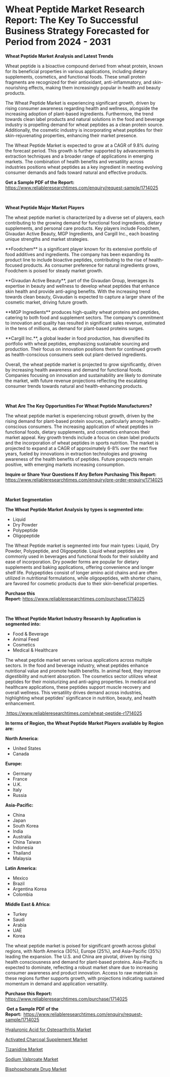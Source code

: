 <p><h1>Wheat Peptide Market Research Report: The Key To Successful Business Strategy Forecasted for Period from 2024 - 2031</h1></p><p><strong>Wheat Peptide Market Analysis and Latest Trends</strong></p>
<p><p>Wheat peptide is a bioactive compound derived from wheat protein, known for its beneficial properties in various applications, including dietary supplements, cosmetics, and functional foods. These small protein fragments are recognized for their antioxidant, anti-inflammatory, and skin-nourishing effects, making them increasingly popular in health and beauty products.</p><p>The Wheat Peptide Market is experiencing significant growth, driven by rising consumer awareness regarding health and wellness, alongside the increasing adoption of plant-based ingredients. Furthermore, the trend towards clean label products and natural solutions in the food and beverage industry is propelling demand for wheat peptides as a clean protein source. Additionally, the cosmetic industry is incorporating wheat peptides for their skin-rejuvenating properties, enhancing their market presence.</p><p>The Wheat Peptide Market is expected to grow at a CAGR of 9.8% during the forecast period. This growth is further supported by advancements in extraction techniques and a broader range of applications in emerging markets. The combination of health benefits and versatility across industries positions wheat peptides as a key ingredient in meeting evolving consumer demands and fads toward natural and effective products.</p></p>
<p><strong>Get a Sample PDF of the Report:&nbsp;</strong> <a href="https://www.reliableresearchtimes.com/enquiry/request-sample/1714025?utm_campaign=1606&utm_medium=2&utm_source=Github&utm_content=ia&utm_term=22102024&utm_id=wheat-peptide">https://www.reliableresearchtimes.com/enquiry/request-sample/1714025</a></p>
<p>&nbsp;</p>
<p><strong>Wheat Peptide Major Market Players</strong></p>
<p><p>The wheat peptide market is characterized by a diverse set of players, each contributing to the growing demand for functional food ingredients, dietary supplements, and personal care products. Key players include Foodchem, Givaudan Active Beauty, MGP Ingredients, and Cargill Inc., each boasting unique strengths and market strategies.</p><p>**Foodchem** is a significant player known for its extensive portfolio of food additives and ingredients. The company has been expanding its product line to include bioactive peptides, contributing to the rise of health-focused products. As consumer preference for natural ingredients grows, Foodchem is poised for steady market growth.</p><p>**Givaudan Active Beauty**, part of the Givaudan Group, leverages its expertise in beauty and wellness to develop wheat peptides that enhance skin health and provide anti-aging benefits. With the increasing trend towards clean beauty, Givaudan is expected to capture a larger share of the cosmetic market, driving future growth.</p><p>**MGP Ingredients** produces high-quality wheat proteins and peptides, catering to both food and supplement sectors. The company's commitment to innovation and quality has resulted in significant sales revenue, estimated in the tens of millions, as demand for plant-based proteins surges.</p><p>**Cargill Inc.**, a global leader in food production, has diversified its portfolio with wheat peptides, emphasizing sustainable sourcing and production. Their focus on innovation positions them for continued growth as health-conscious consumers seek out plant-derived ingredients.</p><p>Overall, the wheat peptide market is projected to grow significantly, driven by increasing health awareness and demand for functional foods. Companies focusing on innovation and sustainability are likely to dominate the market, with future revenue projections reflecting the escalating consumer trends towards natural and health-enhancing products.</p></p>
<p>&nbsp;</p>
<p><strong>What Are The Key Opportunities For Wheat Peptide Manufacturers?</strong></p>
<p><p>The wheat peptide market is experiencing robust growth, driven by the rising demand for plant-based protein sources, particularly among health-conscious consumers. The increasing application of wheat peptides in functional foods, dietary supplements, and cosmetics enhances their market appeal. Key growth trends include a focus on clean label products and the incorporation of wheat peptides in sports nutrition. The market is projected to expand at a CAGR of approximately 6-8% over the next five years, fueled by innovations in extraction technologies and growing awareness of the health benefits of peptides. Future prospects remain positive, with emerging markets increasing consumption.</p></p>
<p><strong>Inquire or Share Your Questions If Any Before Purchasing This Report:</strong> <a href="https://www.reliableresearchtimes.com/enquiry/pre-order-enquiry/1714025?utm_campaign=1606&utm_medium=2&utm_source=Github&utm_content=ia&utm_term=22102024&utm_id=wheat-peptide">https://www.reliableresearchtimes.com/enquiry/pre-order-enquiry/1714025</a></p>
<p>&nbsp;</p>
<p><strong>Market Segmentation</strong></p>
<p><strong>The Wheat Peptide Market Analysis by types is segmented into:</strong></p>
<p><ul><li>Liquid</li><li>Dry Powder</li><li>Polypeptide</li><li>Oligopeptide</li></ul></p>
<p><p>The Wheat Peptide market is segmented into four main types: Liquid, Dry Powder, Polypeptide, and Oligopeptide. Liquid wheat peptides are commonly used in beverages and functional foods for their solubility and ease of incorporation. Dry powder forms are popular for dietary supplements and baking applications, offering convenience and longer shelf life. Polypeptides consist of longer amino acid chains and are often utilized in nutritional formulations, while oligopeptides, with shorter chains, are favored for cosmetic products due to their skin-beneficial properties.</p></p>
<p><strong>Purchase this Report:&nbsp;</strong><a href="https://www.reliableresearchtimes.com/purchase/1714025?utm_campaign=1606&utm_medium=2&utm_source=Github&utm_content=ia&utm_term=22102024&utm_id=wheat-peptide">https://www.reliableresearchtimes.com/purchase/1714025</a></p>
<p>&nbsp;</p>
<p><strong>The Wheat Peptide Market Industry Research by Application is segmented into:</strong></p>
<p><ul><li>Food & Beverage</li><li>Animal Feed</li><li>Cosmetics</li><li>Medical & Healthcare</li></ul></p>
<p><p>The wheat peptide market serves various applications across multiple sectors. In the food and beverage industry, wheat peptides enhance nutritional value and promote health benefits. In animal feed, they improve digestibility and nutrient absorption. The cosmetics sector utilizes wheat peptides for their moisturizing and anti-aging properties. In medical and healthcare applications, these peptides support muscle recovery and overall wellness. This versatility drives demand across industries, highlighting wheat peptides' significance in nutrition, beauty, and health enhancement.</p></p>
<p><a href="https://www.reliableresearchtimes.com/wheat-peptide-r1714025?utm_campaign=1606&utm_medium=2&utm_source=Github&utm_content=ia&utm_term=22102024&utm_id=wheat-peptide">&nbsp;https://www.reliableresearchtimes.com/wheat-peptide-r1714025</a></p>
<p><strong>In terms of Region, the Wheat Peptide Market Players available by Region are:</strong></p>
<p>
    <p> <strong> North America: </strong>
        <ul>
            <li>United States</li>
            <li>Canada</li>
        </ul>
        </p> 
    <p> <strong> Europe: </strong>
        <ul>
            <li>Germany</li>
            <li>France</li>
            <li>U.K.</li>
            <li>Italy</li>
            <li>Russia</li>
        </ul>
        </p> 
    <p> <strong> Asia-Pacific: </strong>
        <ul>
            <li>China</li>
            <li>Japan</li>
            <li>South Korea</li>
            <li>India</li>
            <li>Australia</li>
            <li>China Taiwan</li>
            <li>Indonesia</li>
            <li>Thailand</li>
            <li>Malaysia</li>
        </ul>
        </p> 
    <p> <strong> Latin America: </strong>
        <ul>
            <li>Mexico</li>
            <li>Brazil</li>
            <li>Argentina Korea</li>
            <li>Colombia</li>
        </ul>
        </p> 
    <p> <strong> Middle East & Africa: </strong>
        <ul>
            <li>Turkey</li>
            <li>Saudi</li>
            <li>Arabia</li>
            <li>UAE</li>
            <li>Korea</li>
        </ul>
    </p>
    </p>
<p><p>The wheat peptide market is poised for significant growth across global regions, with North America (30%), Europe (25%), and Asia-Pacific (35%) leading the expansion. The U.S. and China are pivotal, driven by rising health consciousness and demand for plant-based proteins. Asia-Pacific is expected to dominate, reflecting a robust market share due to increasing consumer awareness and product innovation. Access to raw materials in these regions further supports growth, with projections indicating sustained momentum in demand and application versatility.</p></p>
<p><strong>Purchase this Report: </strong><a href="https://www.reliableresearchtimes.com/purchase/1714025?utm_campaign=1606&utm_medium=2&utm_source=Github&utm_content=ia&utm_term=22102024&utm_id=wheat-peptide">https://www.reliableresearchtimes.com/purchase/1714025</a></p>
<p>&nbsp;<strong>Get a Sample PDF of the Report:&nbsp;&nbsp;</strong><a href="https://www.reliableresearchtimes.com/enquiry/request-sample/1714025?utm_campaign=1606&utm_medium=2&utm_source=Github&utm_content=ia&utm_term=22102024&utm_id=wheat-peptide">https://www.reliableresearchtimes.com/enquiry/request-sample/1714025</a></p>
<p><strong></strong></p>
<p><p><a href="https://www.linkedin.com/pulse/hyaluronic-acid-osteoarthritis-market-size-share-analysis--u1qkc?utm_campaign=1606&utm_medium=2&utm_source=Github&utm_content=ia&utm_term=22102024&utm_id=wheat-peptide">Hyaluronic Acid for Osteoarthritis Market</a></p><p><a href="https://www.linkedin.com/pulse/global-activated-charcoal-supplement-market-pulse-trends-growth-btqlc?utm_campaign=1606&utm_medium=2&utm_source=Github&utm_content=ia&utm_term=22102024&utm_id=wheat-peptide">Activated Charcoal Supplement Market</a></p><p><a href="https://www.linkedin.com/pulse/tizanidine-market-size-share-analysis-growth-trends-forecast-vh4gc?utm_campaign=1606&utm_medium=2&utm_source=Github&utm_content=ia&utm_term=22102024&utm_id=wheat-peptide">Tizanidine Market</a></p><p><a href="https://www.linkedin.com/pulse/market-forecasting-change-global-sodium-valproate-dynamics-jtshc?utm_campaign=1606&utm_medium=2&utm_source=Github&utm_content=ia&utm_term=22102024&utm_id=wheat-peptide">Sodium Valproate Market</a></p><p><a href="https://www.linkedin.com/pulse/bisphosphonate-drug-market-analysis-report-global-insights-fuwyc?utm_campaign=1606&utm_medium=2&utm_source=Github&utm_content=ia&utm_term=22102024&utm_id=wheat-peptide">Bisphosphonate Drug Market</a></p></p>